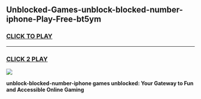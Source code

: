 
## Unblocked-Games-unblock-blocked-number-iphone-Play-Free-bt5ym
<h3>
<a href="https://premium76.site?title=unblock-blocked-number-iphone&ref=18A1">CLICK TO PLAY</a></h3>
<hr>

<h3>
<a href="https://premium76.site?title=unblock-blocked-number-iphone&ref=18A1">CLICK 2 PLAY</a>
  
</h3>

<a href="https://premium76.site?title=unblock-blocked-number-iphone&ref=18A1"><img src="https://clearcache.store/games.png"></a>


**unblock-blocked-number-iphone games unblocked: Your Gateway to Fun and Accessible Online Gaming**
